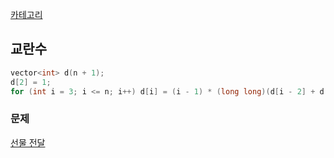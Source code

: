 [카테고리](/README.md)
## 교란수
```cpp
vector<int> d(n + 1);
d[2] = 1;
for (int i = 3; i <= n; i++) d[i] = (i - 1) * (long long)(d[i - 2] + d[i - 1]) % MOD;
```

### 문제
[선물 전달](https://www.acmicpc.net/problem/1947)   